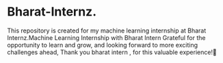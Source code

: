 # Bharat-Internz.
This repository is created for my machine learning internship at Bharat Internz.Machine Learning Internship with Bharat Intern Grateful for the opportunity to learn and grow,  and looking forward to more exciting challenges ahead, Thank you bharat intern , for this valuable experience!🙌
